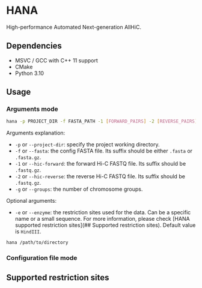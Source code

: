 # HANA

High-performance Automated Next-generation AllHiC.

## Dependencies

- MSVC / GCC with C++ 11 support
- CMake
- Python 3.10

## Usage

### Arguments mode

```bash
hana -p PROJECT_DIR -f FASTA_PATH -1 [FORWARD_PAIRS] -2 [REVERSE_PAIRS] -g 12
```
Arguments explanation:
- `-p` or `--project-dir`: specify the project working directory.
- `-f` or `--fasta`: the config FASTA file. Its suffix should be either `.fasta` or `.fasta.gz`.
- `-1` or `--hic-forward`: the forward Hi-C FASTQ file. Its suffix should be `.fastq.gz`.
- `-2` or `--hic-reverse`: the reverse Hi-C FASTQ file. Its suffix should be `.fastq.gz`.
- `-g` or `--groups`: the number of chromosome groups.

Optional arguments:

- `-e` or `--enzyme`: the restriction sites used for the data. Can be a specific name or a small sequence. For more information, please check [HANA supported restriction sites](## Supported restriction sites). Default value is `HindIII`.
```bash
hana /path/to/directory
```

### Configuration file mode

## Supported restriction sites

